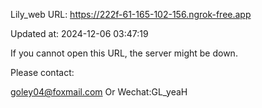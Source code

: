 Lily_web URL: https://222f-61-165-102-156.ngrok-free.app

Updated at: 2024-12-06 03:47:19

If you cannot open this URL, the server might be down.

Please contact: 

goley04@foxmail.com Or Wechat:GL_yeaH
